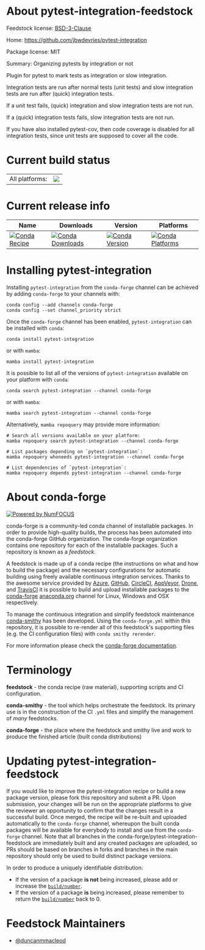 About pytest-integration-feedstock
==================================

Feedstock license: [BSD-3-Clause](https://github.com/conda-forge/pytest-integration-feedstock/blob/main/LICENSE.txt)

Home: https://github.com/jbwdevries/pytest-integration

Package license: MIT

Summary: Organizing pytests by integration or not

Plugin for pytest to mark tests as integration or slow integration.

Integration tests are run after normal tests (unit tests) and slow
integration tests are run after (quick) integration tests.

If a unit test fails, (quick) integration and slow integration tests
are not run.

If a (quick) integration tests fails, slow integration tests are not run.

If you have also installed pytest-cov, then code coverage is disabled for
all integration tests, since unit tests are supposed to cover all the code.


Current build status
====================


<table><tr><td>All platforms:</td>
    <td>
      <a href="https://dev.azure.com/conda-forge/feedstock-builds/_build/latest?definitionId=21661&branchName=main">
        <img src="https://dev.azure.com/conda-forge/feedstock-builds/_apis/build/status/pytest-integration-feedstock?branchName=main">
      </a>
    </td>
  </tr>
</table>

Current release info
====================

| Name | Downloads | Version | Platforms |
| --- | --- | --- | --- |
| [![Conda Recipe](https://img.shields.io/badge/recipe-pytest--integration-green.svg)](https://anaconda.org/conda-forge/pytest-integration) | [![Conda Downloads](https://img.shields.io/conda/dn/conda-forge/pytest-integration.svg)](https://anaconda.org/conda-forge/pytest-integration) | [![Conda Version](https://img.shields.io/conda/vn/conda-forge/pytest-integration.svg)](https://anaconda.org/conda-forge/pytest-integration) | [![Conda Platforms](https://img.shields.io/conda/pn/conda-forge/pytest-integration.svg)](https://anaconda.org/conda-forge/pytest-integration) |

Installing pytest-integration
=============================

Installing `pytest-integration` from the `conda-forge` channel can be achieved by adding `conda-forge` to your channels with:

```
conda config --add channels conda-forge
conda config --set channel_priority strict
```

Once the `conda-forge` channel has been enabled, `pytest-integration` can be installed with `conda`:

```
conda install pytest-integration
```

or with `mamba`:

```
mamba install pytest-integration
```

It is possible to list all of the versions of `pytest-integration` available on your platform with `conda`:

```
conda search pytest-integration --channel conda-forge
```

or with `mamba`:

```
mamba search pytest-integration --channel conda-forge
```

Alternatively, `mamba repoquery` may provide more information:

```
# Search all versions available on your platform:
mamba repoquery search pytest-integration --channel conda-forge

# List packages depending on `pytest-integration`:
mamba repoquery whoneeds pytest-integration --channel conda-forge

# List dependencies of `pytest-integration`:
mamba repoquery depends pytest-integration --channel conda-forge
```


About conda-forge
=================

[![Powered by
NumFOCUS](https://img.shields.io/badge/powered%20by-NumFOCUS-orange.svg?style=flat&colorA=E1523D&colorB=007D8A)](https://numfocus.org)

conda-forge is a community-led conda channel of installable packages.
In order to provide high-quality builds, the process has been automated into the
conda-forge GitHub organization. The conda-forge organization contains one repository
for each of the installable packages. Such a repository is known as a *feedstock*.

A feedstock is made up of a conda recipe (the instructions on what and how to build
the package) and the necessary configurations for automatic building using freely
available continuous integration services. Thanks to the awesome service provided by
[Azure](https://azure.microsoft.com/en-us/services/devops/), [GitHub](https://github.com/),
[CircleCI](https://circleci.com/), [AppVeyor](https://www.appveyor.com/),
[Drone](https://cloud.drone.io/welcome), and [TravisCI](https://travis-ci.com/)
it is possible to build and upload installable packages to the
[conda-forge](https://anaconda.org/conda-forge) [anaconda.org](https://anaconda.org/)
channel for Linux, Windows and OSX respectively.

To manage the continuous integration and simplify feedstock maintenance
[conda-smithy](https://github.com/conda-forge/conda-smithy) has been developed.
Using the ``conda-forge.yml`` within this repository, it is possible to re-render all of
this feedstock's supporting files (e.g. the CI configuration files) with ``conda smithy rerender``.

For more information please check the [conda-forge documentation](https://conda-forge.org/docs/).

Terminology
===========

**feedstock** - the conda recipe (raw material), supporting scripts and CI configuration.

**conda-smithy** - the tool which helps orchestrate the feedstock.
                   Its primary use is in the construction of the CI ``.yml`` files
                   and simplify the management of *many* feedstocks.

**conda-forge** - the place where the feedstock and smithy live and work to
                  produce the finished article (built conda distributions)


Updating pytest-integration-feedstock
=====================================

If you would like to improve the pytest-integration recipe or build a new
package version, please fork this repository and submit a PR. Upon submission,
your changes will be run on the appropriate platforms to give the reviewer an
opportunity to confirm that the changes result in a successful build. Once
merged, the recipe will be re-built and uploaded automatically to the
`conda-forge` channel, whereupon the built conda packages will be available for
everybody to install and use from the `conda-forge` channel.
Note that all branches in the conda-forge/pytest-integration-feedstock are
immediately built and any created packages are uploaded, so PRs should be based
on branches in forks and branches in the main repository should only be used to
build distinct package versions.

In order to produce a uniquely identifiable distribution:
 * If the version of a package **is not** being increased, please add or increase
   the [``build/number``](https://docs.conda.io/projects/conda-build/en/latest/resources/define-metadata.html#build-number-and-string).
 * If the version of a package **is** being increased, please remember to return
   the [``build/number``](https://docs.conda.io/projects/conda-build/en/latest/resources/define-metadata.html#build-number-and-string)
   back to 0.

Feedstock Maintainers
=====================

* [@duncanmmacleod](https://github.com/duncanmmacleod/)

